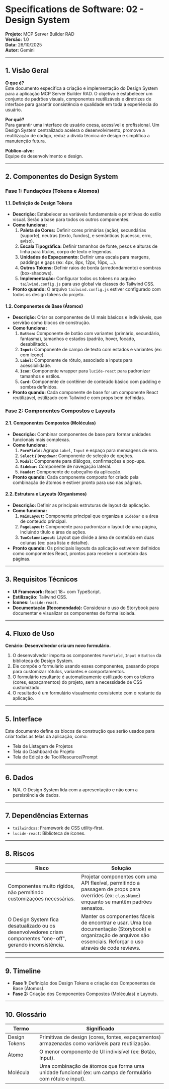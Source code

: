 # Specifications de Software: 02 - Design System

**Projeto:** MCP Server Builder RAD  
**Versão:** 1.0  
**Data:** 26/10/2025  
**Autor:** Gemini

---

## 1. Visão Geral

**O que é?**  
Este documento especifica a criação e implementação do Design System para a aplicação MCP Server Builder RAD. O objetivo é estabelecer um conjunto de padrões visuais, componentes reutilizáveis e diretrizes de interface para garantir consistência e qualidade em toda a experiência do usuário.

**Por quê?**  
Para garantir uma interface de usuário coesa, acessível e profissional. Um Design System centralizado acelera o desenvolvimento, promove a reutilização de código, reduz a dívida técnica de design e simplifica a manutenção futura.

**Público-alvo:**  
Equipe de desenvolvimento e design.

---

## 2. Componentes do Design System

### Fase 1: Fundações (Tokens e Átomos)

#### 1.1. Definição de Design Tokens
- **Descrição:** Estabelecer as variáveis fundamentais e primitivas do estilo visual. Serão a base para todos os outros componentes.
- **Como funciona:**
  1.  **Paleta de Cores:** Definir cores primárias (ação), secundárias (suporte), neutras (texto, fundos), e semânticas (sucesso, erro, aviso).
  2.  **Escala Tipográfica:** Definir tamanhos de fonte, pesos e alturas de linha para títulos, corpo de texto e legendas.
  3.  **Unidades de Espaçamento:** Definir uma escala para margens, paddings e gaps (ex: 4px, 8px, 12px, 16px, ...).
  4.  **Outros Tokens:** Definir raios de borda (arredondamento) e sombras (box-shadows).
  5.  **Implementação:** Configurar todos os tokens no arquivo `tailwind.config.js` para uso global via classes do Tailwind CSS.
- **Pronto quando:** O arquivo `tailwind.config.js` estiver configurado com todos os design tokens do projeto.

#### 1.2. Componentes de Base (Átomos)
- **Descrição:** Criar os componentes de UI mais básicos e indivisíveis, que servirão como blocos de construção.
- **Como funciona:**
  1.  **`Button`:** Componente de botão com variantes (primário, secundário, fantasma), tamanhos e estados (padrão, hover, focado, desabilitado).
  2.  **`Input`:** Componente de campo de texto com estados e variantes (ex: com ícone).
  3.  **`Label`:** Componente de rótulo, associado a inputs para acessibilidade.
  4.  **`Icon`:** Componente wrapper para `lucide-react` para padronizar tamanhos e estilos.
  5.  **`Card`:** Componente de contêiner de conteúdo básico com padding e sombra definidos.
- **Pronto quando:** Cada componente de base for um componente React reutilizável, estilizado com Tailwind e com props bem definidas.

### Fase 2: Componentes Compostos e Layouts

#### 2.1. Componentes Compostos (Moléculas)
- **Descrição:** Combinar componentes de base para formar unidades funcionais mais complexas.
- **Como funciona:**
  1.  **`FormField`:** Agrupa `Label`, `Input` e espaço para mensagens de erro.
  2.  **`Select` / `Dropdown`:** Componente de seleção de opções.
  3.  **`Modal`:** Componente para diálogos, confirmações e pop-ups.
  4.  **`Sidebar`:** Componente de navegação lateral.
  5.  **`Header`:** Componente de cabeçalho da aplicação.
- **Pronto quando:** Cada componente composto for criado pela combinação de átomos e estiver pronto para uso nas páginas.

#### 2.2. Estrutura e Layouts (Organismos)
- **Descrição:** Definir as principais estruturas de layout da aplicação.
- **Como funciona:**
  1.  **`MainLayout`:** Componente principal que organiza a `Sidebar` e a área de conteúdo principal.
  2.  **`PageLayout`:** Componente para padronizar o layout de uma página, incluindo título e área de ações.
  3.  **`TwoColumnLayout`:** Layout que divide a área de conteúdo em duas colunas (ex: para lista e detalhe).
- **Pronto quando:** Os principais layouts da aplicação estiverem definidos como componentes React, prontos para receber o conteúdo das páginas.

---

## 3. Requisitos Técnicos

- **UI Framework:** React 18+ com TypeScript.
- **Estilização:** Tailwind CSS.
- **Ícones:** `lucide-react`.
- **Documentação (Recomendado):** Considerar o uso do Storybook para documentar e visualizar os componentes de forma isolada.

---

## 4. Fluxo de Uso

**Cenário: Desenvolvedor cria um novo formulário.**

1. O desenvolvedor importa os componentes `FormField`, `Input` e `Button` da biblioteca do Design System.
2. Ele compõe o formulário usando esses componentes, passando props para customizar rótulos, variantes e comportamentos.
3. O formulário resultante é automaticamente estilizado com os tokens (cores, espaçamentos) do projeto, sem a necessidade de CSS customizado.
4. O resultado é um formulário visualmente consistente com o restante da aplicação.

---

## 5. Interface

Este documento define os blocos de construção que serão usados para criar todas as telas da aplicação, como:
- Tela de Listagem de Projetos
- Tela do Dashboard do Projeto
- Tela de Edição de Tool/Resource/Prompt

---

## 6. Dados

- N/A. O Design System lida com a apresentação e não com a persistência de dados.

---

## 7. Dependências Externas

- `tailwindcss`: Framework de CSS utility-first.
- `lucide-react`: Biblioteca de ícones.

---

## 8. Riscos

| Risco | Solução |
|-------|---------|
| Componentes muito rígidos, não permitindo customizações necessárias. | Projetar componentes com uma API flexível, permitindo a passagem de props para overrides (ex: `className`) enquanto se mantêm padrões sensatos. |
| O Design System fica desatualizado ou os desenvolvedores criam componentes "one-off", gerando inconsistência. | Manter os componentes fáceis de encontrar e usar. Uma boa documentação (Storybook) e organização de arquivos são essenciais. Reforçar o uso através de code reviews. |

---

## 9. Timeline

- **Fase 1:** Definição dos Design Tokens e criação dos Componentes de Base (Átomos).
- **Fase 2:** Criação dos Componentes Compostos (Moléculas) e Layouts.

---

## 10. Glossário

| Termo | Significado |
|-------|-------------|
| Design Tokens | Primitivas de design (cores, fontes, espaçamentos) armazenadas como variáveis para reutilização. |
| Átomo | O menor componente de UI indivisível (ex: Botão, Input). |
| Molécula | Uma combinação de átomos que forma uma unidade funcional (ex: um campo de formulário com rótulo e input). |
